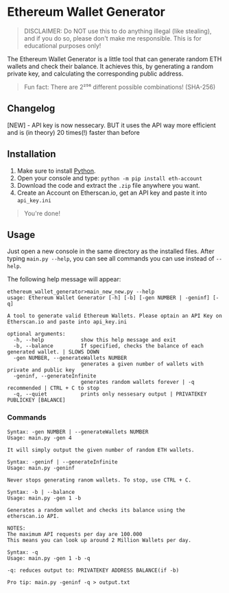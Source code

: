 # Ethereum Wallet Generator
> DISCLAIMER: Do NOT use this to do anything illegal (like stealing), and if you do so, please don't make me responsible. This is for educational purposes only!

The Ethereum Wallet Generator is a little tool that can generate random ETH wallets and  check their balance. It achieves this, by generating a random private key, and calculating the corresponding public address. 
> Fun fact: There are 2²⁵⁶ different possible combinations! (SHA-256)

## Changelog
[NEW] - API key is now nessecary. BUT it uses the API way more efficient and is (in theory) 20 times(!) faster than before

## Installation
1. Make sure to install [Python](https://www.python.org/downloads/).
2. Open your console and type: `python -m pip install eth-account`
3. Download the code and extract the `.zip` file anywhere you want.
4. Create an Account on Etherscan.io, get an API key and paste it into `api_key.ini`
> You're done!

## Usage
Just open a new console in the same directory as the installed files.
After typing `main.py --help`, you can see all commands you can use instead of `--help`.

 The following help message will appear:
```
ethereum_wallet_generator>main_new_new.py --help
usage: Ethereum Wallet Generator [-h] [-b] [-gen NUMBER | -geninf] [-q]

A tool to generate valid Ethereum Wallets. Please optain an API Key on Etherscan.io and paste into api_key.ini

optional arguments:
  -h, --help            show this help message and exit
  -b, --balance         If specified, checks the balance of each generated wallet. | SLOWS DOWN
  -gen NUMBER, --generateWallets NUMBER
                        generates a given number of wallets with private and public key
  -geninf, --generateInfinite
                        generates random wallets forever | -q recommended | CTRL + C to stop
  -q, --quiet           prints only nessesary output | PRIVATEKEY PUBLICKEY [BALANCE]
```

### Commands

```
Syntax: -gen NUMBER | --generateWallets NUMBER
Usage: main.py -gen 4

It will simply output the given number of random ETH wallets. 
```
```
Syntax: -geninf | --generateInfinite
Usage: main.py -geninf

Never stops generating ranom wallets. To stop, use CTRL + C.
```
```
Syntax: -b | --balance
Usage: main.py -gen 1 -b

Generates a random wallet and checks its balance using the etherscan.io API. 

NOTES:
The maximum API requests per day are 100.000
This means you can look up around 2 Million Wallets per day.
```
```
Syntax: -q
Usage: main.py -gen 1 -b -q

-q: reduces output to: PRIVATEKEY ADDRESS BALANCE(if -b)
```

```
Pro tip: main.py -geninf -q > output.txt
```
